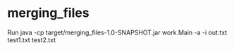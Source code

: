 # merging_files
Run
java -cp target/merging_files-1.0-SNAPSHOT.jar work.Main -a -i out.txt test1.txt test2.txt 
